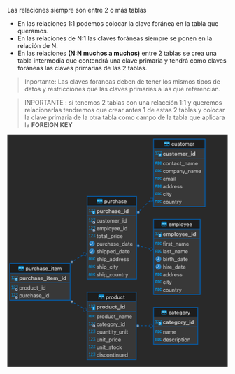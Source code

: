 Las relaciones siempre son entre 2 o más tablas

- En las relaciones 1:1 podemos colocar la clave foránea en la tabla que queramos.
- En las relaciones de N:1 las claves foráneas siempre se ponen en la relación de N.
- En las relaciones **(N:N muchos a muchos)** entre 2 tablas se crea una tabla intermedia que contendrá una clave primaria y tendrá como claves foráneas las claves primarias de las 2 tablas.

> Inportante: Las claves foraneas deben de tener los mismos tipos de datos y restricciones que las claves primarias a las que referencian.

> INPORTANTE : si tenemos 2 tablas con una relacción 1:1 y queremos relacionarlas tendremos que crear antes 1 de estas 2 tablas
> y colocar la clave primaria de la otra tabla como campo de la tabla que aplicara la **FOREIGN KEY**

![esquema entidad relacción](/img/esquema.png)
